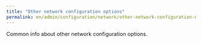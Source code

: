 ```yaml
---
title: "Other network configuration options"
permalink: en/admin/configuration/network/other-network-configuration-options-overview.html
---
```


Common info about other network configuration options.
